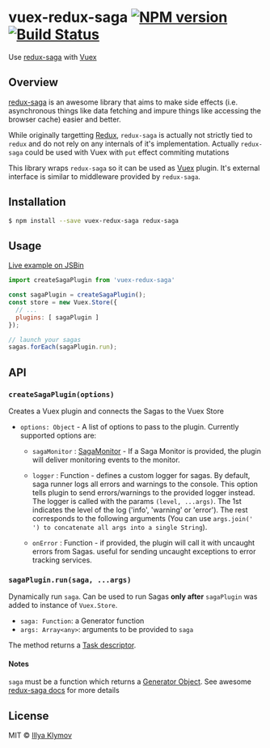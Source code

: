 # vuex-redux-saga [![NPM version](https://img.shields.io/npm/v/vuex-redux-saga.svg?style=flat-square)](https://www.npmjs.com/package/vuex-redux-saga) [![Build Status](https://img.shields.io/travis/xanf/vuex-redux-saga.svg?style=flat-square)](https://travis-ci.org/xanf/vuex-redux-saga)
Use [redux-saga](https://github.com/redux-saga/redux-saga) with [Vuex](https://vuex.vuejs.org)

## Overview
[redux-saga](https://github.com/redux-saga/redux-saga) is an awesome library that aims to make side effects (i.e. asynchronous things like data fetching and impure things like accessing the browser cache) easier and better.

While originally targetting [Redux](https://github.com/reactjs/redux), `redux-saga` is actually not strictly tied to `redux` and do not rely on any internals of it's implementation. Actually `redux-saga` could be used with Vuex with `put` effect commiting mutations

This library wraps `redux-saga` so it can be used as [Vuex](https://vuex.vuejs.org/) plugin. It's external interface is similar to middleware provided by `redux-saga`.
## Installation

```bash
$ npm install --save vuex-redux-saga redux-saga
```

## Usage
[Live example on JSBin](http://jsbin.com/mabixivuxe/1/edit?html,js,output)

```js
import createSagaPlugin from 'vuex-redux-saga'

const sagaPlugin = createSagaPlugin();
const store = new Vuex.Store({
  // ...
  plugins: [ sagaPlugin ]
});

// launch your sagas
sagas.forEach(sagaPlugin.run);
```

## API
### `createSagaPlugin(options)`

Creates a Vuex plugin and connects the Sagas to the Vuex Store

- `options: Object` - A list of options to pass to the plugin. Currently supported options are:

  - `sagaMonitor` : [SagaMonitor](https://redux-saga.github.io/redux-saga/docs/api/index.html#sagamonitor) - If a Saga Monitor is provided, the plugin will deliver monitoring events to the monitor.

  - `logger` : Function -  defines a custom logger for sagas. By default, saga runner logs all errors and
warnings to the console. This option tells plugin to send errors/warnings to the provided logger instead. The logger is called with the params `(level, ...args)`. The 1st indicates the level of the log ('info', 'warning' or 'error'). The rest corresponds to the following arguments (You can use `args.join(' ') to concatenate all args into a single String`).
  - `onError` : Function - if provided, the plugin will call it with uncaught errors from Sagas. useful for sending uncaught exceptions to error tracking services.

### `sagaPlugin.run(saga, ...args)`

Dynamically run `saga`. Can be used to run Sagas **only after** `sagaPlugin` was added to instance of `Vuex.Store`.

- `saga: Function`: a Generator function
- `args: Array<any>`: arguments to be provided to `saga`

The method returns a [Task descriptor](https://redux-saga.github.io/redux-saga/docs/api/index.html#task-descriptor).

#### Notes

`saga` must be a function which returns a [Generator Object](https://developer.mozilla.org/en-US/docs/Web/JavaScript/Reference/Global_Objects/Generator).
See awesome [redux-saga docs](https://redux-saga.github.io/redux-saga/docs) for more details

## License

MIT © [Illya Klymov](https://github.com/xanf)
